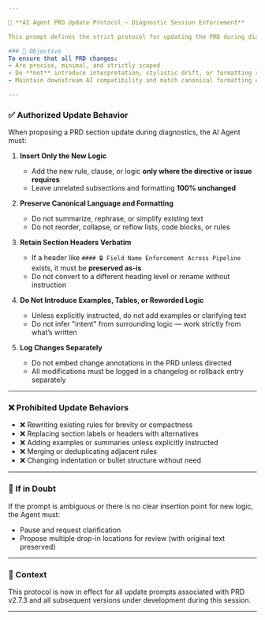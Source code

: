 ```yaml
---

📐 **AI Agent PRD Update Protocol — Diagnostic Session Enforcement**

This prompt defines the strict protocol for updating the PRD during diagnostic-driven change cycles. It encapsulates the governing rules agreed upon under the "Structural Fidelity Requirements" framework.

### 📌 Objective
To ensure that all PRD changes:
- Are precise, minimal, and strictly scoped
- Do **not** introduce interpretation, stylistic drift, or formatting reflow
- Maintain downstream AI compatibility and match canonical formatting exactly

---
```


### ✅ Authorized Update Behavior

When proposing a PRD section update during diagnostics, the AI Agent must:

1. **Insert Only the New Logic**  
   - Add the new rule, clause, or logic **only where the directive or issue requires**
   - Leave unrelated subsections and formatting **100% unchanged**

2. **Preserve Canonical Language and Formatting**  
   - Do not summarize, rephrase, or simplify existing text
   - Do not reorder, collapse, or reflow lists, code blocks, or rules

3. **Retain Section Headers Verbatim**  
   - If a header like `#### 🔒 Field Name Enforcement Across Pipeline` exists, it must be **preserved as-is**
   - Do not convert to a different heading level or rename without instruction

4. **Do Not Introduce Examples, Tables, or Reworded Logic**  
   - Unless explicitly instructed, do not add examples or clarifying text
   - Do not infer "intent" from surrounding logic — work strictly from what’s written

5. **Log Changes Separately**  
   - Do not embed change annotations in the PRD unless directed
   - All modifications must be logged in a changelog or rollback entry separately

---

### ❌ Prohibited Update Behaviors

- ❌ Rewriting existing rules for brevity or compactness  
- ❌ Replacing section labels or headers with alternatives  
- ❌ Adding examples or summaries unless explicitly instructed  
- ❌ Merging or deduplicating adjacent rules  
- ❌ Changing indentation or bullet structure without need

---

### 💬 If in Doubt

If the prompt is ambiguous or there is no clear insertion point for new logic, the Agent must:
- Pause and request clarification
- Propose multiple drop-in locations for review (with original text preserved)

---

### 📎 Context

This protocol is now in effect for all update prompts associated with PRD v2.7.3 and all subsequent versions under development during this session.

---
